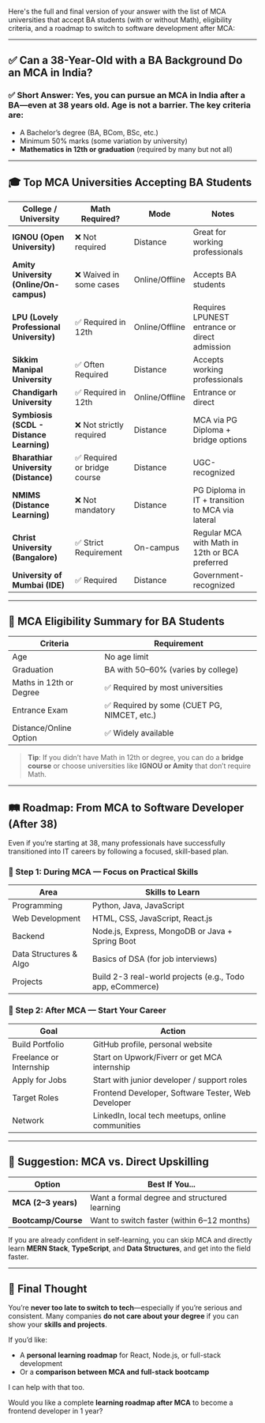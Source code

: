 Here's the full and final version of your answer with the list of MCA universities that accept BA students (with or without Math), eligibility criteria, and a roadmap to switch to software development after MCA:

---

## ✅ Can a 38-Year-Old with a BA Background Do an MCA in India?

### ✅ Short Answer: Yes, you **can pursue an MCA** in India after a BA—even at 38 years old. Age is **not a barrier**. The key criteria are:

* A Bachelor’s degree (BA, BCom, BSc, etc.)
* Minimum 50% marks (some variation by university)
* **Mathematics in 12th or graduation** (required by many but not all)

---

## 🎓 Top MCA Universities Accepting BA Students

| College / University                     | Math Required?              | Mode           | Notes                                            |
| ---------------------------------------- | --------------------------- | -------------- | ------------------------------------------------ |
| **IGNOU (Open University)**              | ❌ Not required              | Distance       | Great for working professionals                  |
| **Amity University (Online/On-campus)**  | ❌ Waived in some cases      | Online/Offline | Accepts BA students                              |
| **LPU (Lovely Professional University)** | ✅ Required in 12th          | Online/Offline | Requires LPUNEST entrance or direct admission    |
| **Sikkim Manipal University**            | ✅ Often Required            | Distance       | Accepts working professionals                    |
| **Chandigarh University**                | ✅ Required in 12th          | Online/Offline | Entrance or direct                               |
| **Symbiosis (SCDL - Distance Learning)** | ❌ Not strictly required     | Distance       | MCA via PG Diploma + bridge options              |
| **Bharathiar University (Distance)**     | ✅ Required or bridge course | Distance       | UGC-recognized                                   |
| **NMIMS (Distance Learning)**            | ❌ Not mandatory             | Distance       | PG Diploma in IT + transition to MCA via lateral |
| **Christ University (Bangalore)**        | ✅ Strict Requirement        | On-campus      | Regular MCA with Math in 12th or BCA preferred   |
| **University of Mumbai (IDE)**           | ✅ Required                  | Distance       | Government-recognized                            |

---

## 📌 MCA Eligibility Summary for BA Students

| Criteria                | Requirement                                |
| ----------------------- | ------------------------------------------ |
| Age                     | No age limit                               |
| Graduation              | BA with 50–60% (varies by college)         |
| Maths in 12th or Degree | ✅ Required by most universities            |
| Entrance Exam           | ✅ Required by some (CUET PG, NIMCET, etc.) |
| Distance/Online Option  | ✅ Widely available                         |

> **Tip**: If you didn’t have Math in 12th or degree, you can do a **bridge course** or choose universities like **IGNOU or Amity** that don’t require Math.

---

## 🛤️ Roadmap: From MCA to Software Developer (After 38)

Even if you’re starting at 38, many professionals have successfully transitioned into IT careers by following a focused, skill-based plan.

### 📘 Step 1: During MCA — Focus on Practical Skills

| Area                   | Skills to Learn                                           |
| ---------------------- | --------------------------------------------------------- |
| Programming            | Python, Java, JavaScript                                  |
| Web Development        | HTML, CSS, JavaScript, React.js                           |
| Backend                | Node.js, Express, MongoDB or Java + Spring Boot           |
| Data Structures & Algo | Basics of DSA (for job interviews)                        |
| Projects               | Build 2-3 real-world projects (e.g., Todo app, eCommerce) |

### 💼 Step 2: After MCA — Start Your Career

| Goal                    | Action                                             |
| ----------------------- | -------------------------------------------------- |
| Build Portfolio         | GitHub profile, personal website                   |
| Freelance or Internship | Start on Upwork/Fiverr or get MCA internship       |
| Apply for Jobs          | Start with junior developer / support roles        |
| Target Roles            | Frontend Developer, Software Tester, Web Developer |
| Network                 | LinkedIn, local tech meetups, online communities   |

---

## 🎯 Suggestion: MCA vs. Direct Upskilling

| Option              | Best If You...                               |
| ------------------- | -------------------------------------------- |
| **MCA (2–3 years)** | Want a formal degree and structured learning |
| **Bootcamp/Course** | Want to switch faster (within 6–12 months)   |

If you are already confident in self-learning, you can skip MCA and directly learn **MERN Stack**, **TypeScript**, and **Data Structures**, and get into the field faster.

---

## 🙋 Final Thought

You’re **never too late to switch to tech**—especially if you’re serious and consistent. Many companies **do not care about your degree** if you can show your **skills and projects**.

If you’d like:

* A **personal learning roadmap** for React, Node.js, or full-stack development
* Or a **comparison between MCA and full-stack bootcamp**

I can help with that too.

Would you like a complete **learning roadmap after MCA** to become a frontend developer in 1 year?
